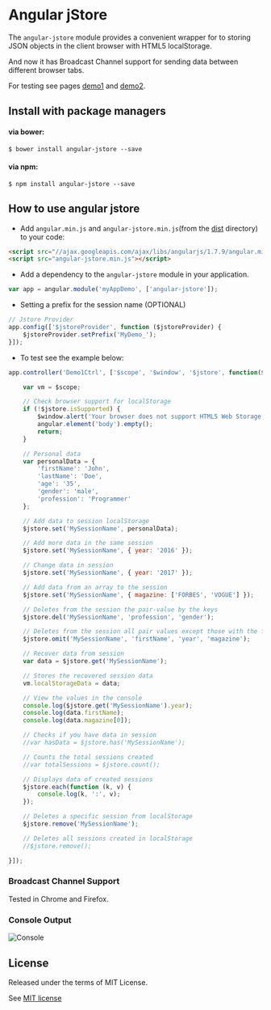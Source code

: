 # Angular jStore

The `angular-jstore` module provides a convenient wrapper for to storing JSON objects in the client browser with HTML5 localStorage.

And now it has Broadcast Channel support for sending data between different browser tabs.

For testing see pages [demo1](https://htmlpreview.github.io/?https://github.com/giovanniramos/angular-jstore/blob/master/demo/demo1.html) and [demo2](https://htmlpreview.github.io/?https://github.com/giovanniramos/angular-jstore/blob/master/demo/demo2.html).


## Install with package managers

#### via bower:
```
$ bower install angular-jstore --save
```
#### via npm:
```
$ npm install angular-jstore --save
```


## How to use angular jstore

* Add `angular.min.js` and `angular-jstore.min.js`(from the [dist](https://github.com/giovanniramos/angular-jstore/tree/master/dist) directory) to your code:

```html
<script src="//ajax.googleapis.com/ajax/libs/angularjs/1.7.9/angular.min.js"></script>
<script src="angular-jstore.min.js"></script>
```

* Add a dependency to the `angular-jstore` module in your application.

```js
var app = angular.module('myAppDemo', ['angular-jstore']);
```

* Setting a prefix for the session name (OPTIONAL)

```js
// Jstore Provider
app.config(['$jstoreProvider', function ($jstoreProvider) {
    $jstoreProvider.setPrefix('MyDemo_');
}]);
```

* To test see the example below:

```js
app.controller('Demo1Ctrl', ['$scope', '$window', '$jstore', function($scope, $window, $jstore) {

    var vm = $scope;

    // Check browser support for localStorage
    if (!$jstore.isSupported) {
        $window.alert('Your browser does not support HTML5 Web Storage. Please upgrade to a modern browser.');
        angular.element('body').empty();
        return;
    }

    // Personal data
    var personalData = {
        'firstName': 'John',
        'lastName': 'Doe',
        'age': '35',
        'gender': 'male',
        'profession': 'Programmer'
    };

    // Add data to session localStorage
    $jstore.set('MySessionName', personalData);

    // Add more data in the same session
    $jstore.set('MySessionName', { year: '2016' });

    // Change data in session
    $jstore.set('MySessionName', { year: '2017' });

    // Add data from an array to the session
    $jstore.set('MySessionName', { magazine: ['FORBES', 'VOGUE'] });

    // Deletes from the session the pair-value by the keys
    $jstore.del('MySessionName', 'profession', 'gender');

    // Deletes from the session all pair values except those with the following keys
    $jstore.omit('MySessionName', 'firstName', 'year', 'magazine');

    // Recover data from session
    var data = $jstore.get('MySessionName');

    // Stores the recovered session data
    vm.localStorageData = data;

    // View the values in the console
    console.log($jstore.get('MySessionName').year);
    console.log(data.firstName);
    console.log(data.magazine[0]);

    // Checks if you have data in session
    //var hasData = $jstore.has('MySessionName');

    // Counts the total sessions created
    //var totalSessions = $jstore.count();

    // Displays data of created sessions
    $jstore.each(function (k, v) {
        console.log(k, ':', v);
    });

    // Deletes a specific session from localStorage
    $jstore.remove('MySessionName');

    // Deletes all sessions created in localStorage
    //$jstore.remove();

}]);
```

### Broadcast Channel Support

Tested in Chrome and Firefox.


### Console Output

![Console](http://i.imgur.com/9jixWRT.png)


## License

Released under the terms of MIT License.

See [MIT license](http://opensource.org/licenses/MIT "MIT License")